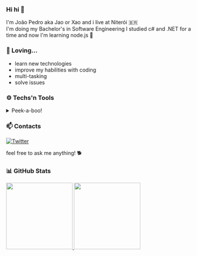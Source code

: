 
### Hi hi 🐾
I'm João Pedro aka Jao or Xao and i live at Niterói :brazil:  
I'm doing my Bachelor's in Software Engineering
I studied c# and .NET for a time and now I'm learning node.js 📓

### 💜 Loving...
- learn new technologies
- improve my habilities with coding
- multi-tasking
- solve issues

### ⚙️ Techs'n Tools

<details>
  <summary>
    Peek-a-boo!
  </summary>

  #### Frequently use
  <a target="_blank" href="github.com"><img src="https://cdn.jsdelivr.net/gh/devicons/devicon@latest/icons/github/github-original.svg" width="20" height="20"/></a>


  #### Learning
  <a target="_blank" href="https://git-scm.com/docs"><img src="https://cdn.jsdelivr.net/gh/devicons/devicon@latest/icons/git/git-original.svg" width="20" height="20"/></a>
  <a target="_blank" href="https://learn.microsoft.com/en-us/dotnet/csharp/tour-of-csharp/"><img src="https://cdn.jsdelivr.net/gh/devicons/devicon@latest/icons/csharp/csharp-plain.svg" width="20" height="20"/></a>
  <a target="_blank" href="https://learn.microsoft.com/en-us/dotnet/core/introduction"><img src="https://cdn.jsdelivr.net/gh/devicons/devicon@latest/icons/dotnetcore/dotnetcore-original.svg" width="20" height="20"/></a>
  <a target="_blank" href="https://nodejs.org/en/learn/getting-started/introduction-to-nodejs"><img src="https://cdn.jsdelivr.net/gh/devicons/devicon@latest/icons/nodejs/nodejs-original.svg" width="20" height="20"/></a>
  <a target="_blank" href="https://devdocs.io/javascript/"><img src="https://cdn.jsdelivr.net/gh/devicons/devicon@latest/icons/javascript/javascript-plain.svg" width="20" height="20"/></a>

  #### Learned but barely used
  <a target="_blank" href="https://devdocs.io/html/"><img src="https://cdn.jsdelivr.net/gh/devicons/devicon@latest/icons/html5/html5-plain.svg" width="20" height="20"/></a>
  <a target="_blank" href="https://devdocs.io/css/"><img src="https://cdn.jsdelivr.net/gh/devicons/devicon@latest/icons/css3/css3-plain.svg" width="20" height="20"/></a>

</details>

### 📫 Contacts
<a href="https://x.com/JooJPee" target="_blank"><img alt="Twitter" src="https://img.shields.io/badge/%40JooJPee-301934?style=flat-square"></a>

feel free to ask me anything! 🐕

### 📊 GitHub Stats 

<div>
<a href="https://github.com/JaxpPe">
<img loading="lazy" height="180em" src="https://github-readme-stats.vercel.app/api/top-langs/?username=JaxPe&layout=compact&langs_count=7&theme=material-palenight"/>
<img loading="lazy" height="180em" src="https://github-readme-stats.vercel.app/api?username=JaxPe&show_icons=true&theme=material-palenight&include_all_commits=true&count_private=true"/>
</div>
